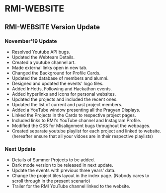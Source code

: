 # RMI-WEBSITE

## RMI-WEBSITE Version Update

### November'19 Update

* Resolved Youtube API bugs.
* Updated the Webteam Details.
* Created a youtube channel art.
* Made external links open in new tab.
* Changed the Background for Profile Cards.
* Updated the database of members and alumni.
* Designed and updated the events' logo tiles.
* Added InHotts, Following and Hackathon events.
* Added hyperlinks and icons for personal websites.
* Updated the projects and included the recent ones.
* Updated the list of current and past project members.
* Added a YouTube window presenting all the Pragyan Displays.
* Linked the Projects in the Cards to respective project pages.
* Included links to RMI's YouTube channel and Instagram Profile.
* Modified the CSS for Misalignment bugs throughout the webpages.
* Created separate youtube playlist for each project and linked to website.
  (hereafter ensure that all your vidoes are in their respective playlists)

### Next Update

* Details of Summer Projects to be added.
* Dark mode version to be released in next update.
* Update the events with previous three years' data.
* Change the project tiles layout in the index page.
  (Nobody cares to scroll through in the present scenario)
* Trailer for the RMI YouTube channel linked to the website.
